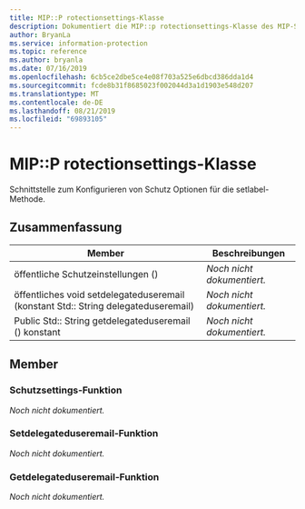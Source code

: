 ```yaml
---
title: MIP::P rotectionsettings-Klasse
description: Dokumentiert die MIP::p rotectionsettings-Klasse des MIP-SDK (Microsoft Information Protection).
author: BryanLa
ms.service: information-protection
ms.topic: reference
ms.author: bryanla
ms.date: 07/16/2019
ms.openlocfilehash: 6cb5ce2dbe5ce4e08f703a525e6dbcd386dda1d4
ms.sourcegitcommit: fcde8b31f8685023f002044d3a1d1903e548d207
ms.translationtype: MT
ms.contentlocale: de-DE
ms.lasthandoff: 08/21/2019
ms.locfileid: "69893105"
---
```

# <a name="class-mipprotectionsettings"></a>MIP::P rotectionsettings-Klasse 
Schnittstelle zum Konfigurieren von Schutz Optionen für die setlabel-Methode.
  
## <a name="summary"></a>Zusammenfassung
 Member                        | Beschreibungen                                
--------------------------------|---------------------------------------------
öffentliche Schutzeinstellungen ()  | _Noch nicht dokumentiert._
öffentliches void setdelegateduseremail (konstant Std:: String delegateduseremail)  | _Noch nicht dokumentiert._
Public Std:: String getdelegateduseremail () konstant  | _Noch nicht dokumentiert._
  
## <a name="members"></a>Member
  
### <a name="protectionsettings-function"></a>Schutzsettings-Funktion
_Noch nicht dokumentiert._

  
### <a name="setdelegateduseremail-function"></a>Setdelegateduseremail-Funktion
_Noch nicht dokumentiert._

  
### <a name="getdelegateduseremail-function"></a>Getdelegateduseremail-Funktion
_Noch nicht dokumentiert._
